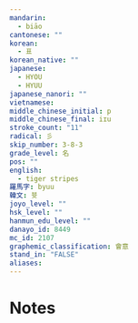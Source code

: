```yaml
---
mandarin:
  - biāo
cantonese: ""
korean:
  - 표
korean_native: ""
japanese:
  - HYOU
  - HYUU
japanese_nanori: ""
vietnamese:
middle_chinese_initial: p
middle_chinese_final: iɪu
stroke_count: "11"
radical: 彡
skip_number: 3-8-3
grade_level: 名
pos: ""
english:
  - tiger stripes
羅馬字: byuu
韓文: 븃
joyo_level: ""
hsk_level: ""
hanmun_edu_level: ""
danayo_id: 8449
mc_id: 2107
graphemic_classification: 會意
stand_in: "FALSE"
aliases:
---
```


# Notes
